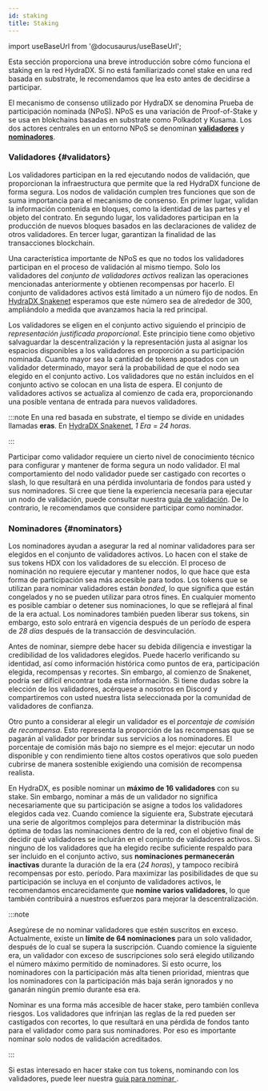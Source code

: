 ```yaml
---
id: staking
title: Staking
---
```


import useBaseUrl from '@docusaurus/useBaseUrl';

Esta sección proporciona una breve introducción sobre cómo funciona el staking  en la red HydraDX. Si no está familiarizado conel stake en una red basada en substrate, le recomendamos que lea esto antes de decidirse a participar.

El mecanismo de consenso utilizado por HydraDX se denomina Prueba de participación nominada (NPoS). NPoS es una variación de Proof-of-Stake y se usa en blokchains basadas en substrate como Polkadot y Kusama. Los dos actores centrales en un entorno NPoS se denominan [**validadores**](#validadores) y [**nominadores**](#nominadores).
 
### Validadores {#validators}

Los validadores participan en la red ejecutando nodos de validación, que proporcionan la infraestructura que permite que la red HydraDX funcione de forma segura. Los nodos de validación cumplen tres funciones que son de suma importancia para el mecanismo de consenso. En primer lugar, validan la información contenida en bloques, como la identidad de las partes y el objeto del contrato. En segundo lugar, los validadores participan en la producción de nuevos bloques basados ​​en las declaraciones de validez de otros validadores. En tercer lugar, garantizan la finalidad de las transacciones blockchain.

Una característica importante de NPoS es que no todos los validadores participan en el proceso de validación al mismo tiempo. Solo los validadores del *conjunto de validadores activos* realizan las operaciones mencionadas anteriormente y obtienen recompensas por hacerlo. El conjunto de validadores activos está limitado a un número fijo de nodos. En [HydraDX Snakenet](/snakenet) esperamos que este número sea de alrededor de 300, ampliándolo a medida que avanzamos hacia la red principal.

Los validadores se eligen en el conjunto activo siguiendo el principio de *representación justificada proporcional*. Este principio tiene como objetivo salvaguardar la descentralización y la representación justa al asignar los espacios disponibles a los validadores en proporción a su participación nominada. Cuanto mayor sea la cantidad de tokens apostados con un validador determinado, mayor será la probabilidad de que el nodo sea elegido en el conjunto activo. Los validadores que no están incluidos en el conjunto activo se colocan en una lista de espera. El conjunto de validadores activos se actualiza al comienzo de cada era, proporcionando una posible ventana de entrada para nuevos validadores.

:::note
En una red basada en substrate, el tiempo se divide en unidades llamadas **eras**. En [HydraDX Snakenet](/snakenet), *1 Era = 24 horas*.

:::

Participar como validador requiere un cierto nivel de conocimiento técnico para configurar y mantener de forma segura un nodo validador. El mal comportamiento del nodo validador puede ser castigado con recortes o slash, lo que resultará en una pérdida involuntaria de fondos para usted y sus nominadores. Si cree que tiene la experiencia necesaria para ejecutar un nodo de validación, puede consultar nuestra [guía de validación](/node_setup). De lo contrario, le recomendamos que considere participar como nominador.

### Nominadores {#nominators}

Los nominadores ayudan a asegurar la red al nominar validadores para ser elegidos en el conjunto de validadores activos. Lo hacen con el stake de sus tokens HDX con los validadores de su elección. El proceso de nominación no requiere ejecutar y mantener nodos, lo que hace que esta forma de participación sea más accesible para todos. Los tokens que se utilizan para nominar validadores están *bonded*, lo que significa que están congelados y no se pueden utilizar para otros fines. En cualquier momento es posible cambiar o detener sus nominaciones, lo que se reflejará al final de la era actual. Los nominadores también pueden liberar sus tokens, sin embargo, esto solo entrará en vigencia después de un período de espera de *28 días* después de la transacción de desvinculación.

Antes de nominar, siempre debe hacer su debida diligencia e investigar la credibilidad de los validadores elegidos. Puede hacerlo verificando su identidad, así como información histórica como puntos de era, participación elegida, recompensas y recortes. Sin embargo, al comienzo de Snakenet, podría ser difícil encontrar toda esta información. Si tiene dudas sobre la elección de los validadores, acérquese a nosotros en Discord y compartiremos con usted nuestra lista seleccionada por la comunidad de validadores de confianza.

Otro punto a considerar al elegir un validador es el *porcentaje de comisión de recompensa*. Esto representa la proporción de las recompensas que se pagarán al validador por brindar sus servicios a los nominadores. El porcentaje de comisión más bajo no siempre es el mejor: ejecutar un nodo disponible y con rendimiento tiene altos costos operativos que solo pueden cubrirse de manera sostenible exigiendo una comisión de recompensa realista.

En HydraDX, es posible nominar un **máximo de 16 validadores** con su stake. Sin embargo, nominar a más de un validador no significa necesariamente que su participación se asigne a todos los validadores elegidos cada vez. Cuando comience la siguiente era, Substrate ejecutará una serie de algoritmos complejos para determinar la distribución más óptima de todas las nominaciones dentro de la red, con el objetivo final de decidir qué validadores se incluirán en el conjunto de validadores activos. Si ninguno de los validadores que ha elegido recibe suficiente respaldo para ser incluido en el conjunto activo, sus **nominaciones permanecerán inactivas** durante la duración de la era (*24 horas*), y tampoco recibirá recompensas por esto. período. Para maximizar las posibilidades de que su participación se incluya en el conjunto de validadores activos, le recomendamos encarecidamente que **nomine varios validadores**, lo que también contribuirá a nuestros esfuerzos para mejorar la descentralización.

:::note

Asegúrese de no nominar validadores que estén suscritos en exceso. Actualmente, existe un **límite de 64 nominaciones** para un solo validador, después de lo cual se supera la suscripción. Cuando comience la siguiente era, un validador con exceso de suscripciones solo será elegido utilizando el número máximo permitido de nominadores. Si esto ocurre, los nominadores con la participación más alta tienen prioridad, mientras que los nominadores con la participación más baja serán ignorados y no ganarán ningún premio durante esa era.

Nominar es una forma más accesible de hacer stake, pero también conlleva riesgos. Los validadores que infrinjan las reglas de la red pueden ser castigados con recortes, lo que resultará en una pérdida de fondos tanto para el validador como para sus nominadores. Por eso es importante nominar solo nodos de validación acreditados.

:::

Si estas interesado en hacer stake con tus tokens, nominando con los validadores, puede leer nuestra [guia para nominar ](/start_nominating).

